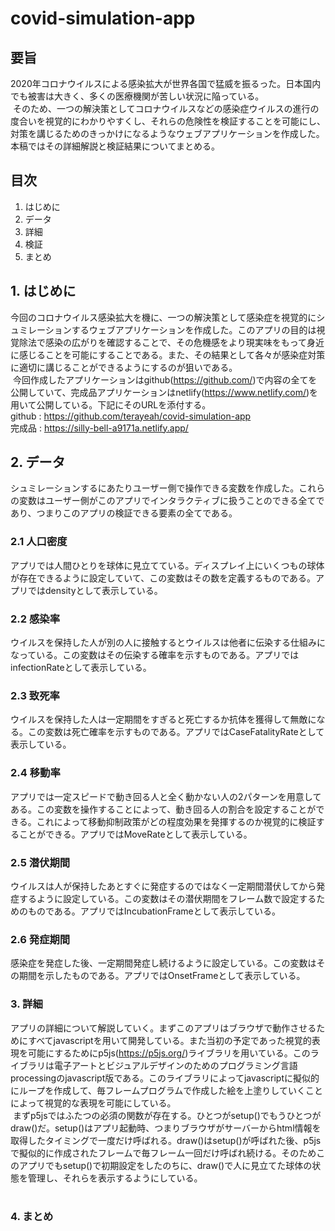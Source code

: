 # covid-simulation-app
## 要旨
2020年コロナウイルスによる感染拡大が世界各国で猛威を振るった。日本国内でも被害は大きく、多くの医療機関が苦しい状況に陥っている。<br>&nbsp;そのため、一つの解決策としてコロナウイルスなどの感染症ウイルスの進行の度合いを視覚的にわかりやすくし、それらの危険性を検証することを可能にし、対策を講じるためのきっかけになるようなウェブアプリケーションを作成した。本稿ではその詳細解説と検証結果についてまとめる。
## 目次
1. はじめに
2. データ
3. 詳細
4. 検証
4. まとめ
## 1. はじめに
今回のコロナウイルス感染拡大を機に、一つの解決策として感染症を視覚的にシュミレーションするウェブアプリケーションを作成した。このアプリの目的は視覚除法で感染の広がりを確認することで、その危機感をより現実味をもって身近に感じることを可能にすることである。また、その結果として各々が感染症対策に適切に講じることができるようにするのが狙いである。<br>&nbsp;今回作成したアプリケーションはgithub(https://github.com/)で内容の全てを公開していて、完成品アプリケーションはnetlify(https://www.netlify.com/)を用いて公開している。下記にそのURLを添付する。<br>
github : https://github.com/terayeah/covid-simulation-app<br>
完成品 : https://silly-bell-a9171a.netlify.app/
## 2. データ
シュミレーションするにあたりユーザー側で操作できる変数を作成した。これらの変数はユーザー側がこのアプリでインタラクティブに扱うことのできる全てであり、つまりこのアプリの検証できる要素の全てである。
### 2.1 人口密度
アプリでは人間ひとりを球体に見立てている。ディスプレイ上にいくつもの球体が存在できるように設定していて、この変数はその数を定義するものである。アプリではdensityとして表示している。
### 2.2 感染率
ウイルスを保持した人が別の人に接触するとウイルスは他者に伝染する仕組みになっている。この変数はその伝染する確率を示すものである。アプリではinfectionRateとして表示している。
### 2.3 致死率
ウイルスを保持した人は一定期間をすぎると死亡するか抗体を獲得して無敵になる。この変数は死亡確率を示すものである。アプリではCaseFatalityRateとして表示している。
### 2.4 移動率
アプリでは一定スピードで動き回る人と全く動かない人の2パターンを用意してある。この変数を操作することによって、動き回る人の割合を設定することができる。これによって移動抑制政策がどの程度効果を発揮するのか視覚的に検証することができる。アプリではMoveRateとして表示している。
### 2.5 潜伏期間
ウイルスは人が保持したあとすぐに発症するのではなく一定期間潜伏してから発症するように設定している。この変数はその潜伏期間をフレーム数で設定するためのものである。アプリではIncubationFrameとして表示している。
### 2.6 発症期間
感染症を発症した後、一定期間発症し続けるように設定している。この変数はその期間を示したものである。アプリではOnsetFrameとして表示している。
### 3. 詳細
アプリの詳細について解説していく。まずこのアプリはブラウザで動作させるためにすべてjavascriptを用いて開発している。また当初の予定であった視覚的表現を可能にするためにp5js(https://p5js.org/)ライブラリを用いている。このライブラリは電子アートとビジュアルデザインのためのプログラミング言語processingのjavascript版である。このライブラリによってjavascriptに擬似的にループを作成して、毎フレームプログラムで作成した絵を上塗りしていくことによって視覚的な表現を可能にしている。<br>&nbsp;まずp5jsではふたつの必須の関数が存在する。ひとつがsetup()でもうひとつがdraw()だ。setup()はアプリ起動時、つまりブラウザがサーバーからhtml情報を取得したタイミングで一度だけ呼ばれる。draw()はsetup()が呼ばれた後、p5jsで擬似的に作成されたフレームで毎フレーム一回だけ呼ばれ続ける。そのためこのアプリでもsetup()で初期設定をしたのちに、draw()で人に見立てた球体の状態を管理し、それらを表示するようにしている。<br>&nbsp;
### 4. まとめ